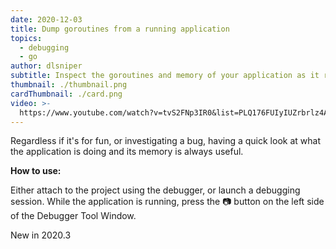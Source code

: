 ```yaml
---
date: 2020-12-03
title: Dump goroutines from a running application
topics:
  - debugging
  - go
author: dlsniper
subtitle: Inspect the goroutines and memory of your application as it runs
thumbnail: ./thumbnail.png
cardThumbnail: ./card.png
video: >-
  https://www.youtube.com/watch?v=tvS2FNp3IR0&list=PLQ176FUIyIUZrbrlz4AY1V8VzBJKZyVlW&index=48
---
```


Regardless if it's for fun, or investigating a bug, having a quick look at what the application is doing and its memory is always useful.

**How to use:**

Either attach to the project using the debugger, or launch a debugging session. While the application is running, press the 📷 button on the left side of the Debugger Tool Window.

<span class="tag is-rounded">New in 2020.3</span>
